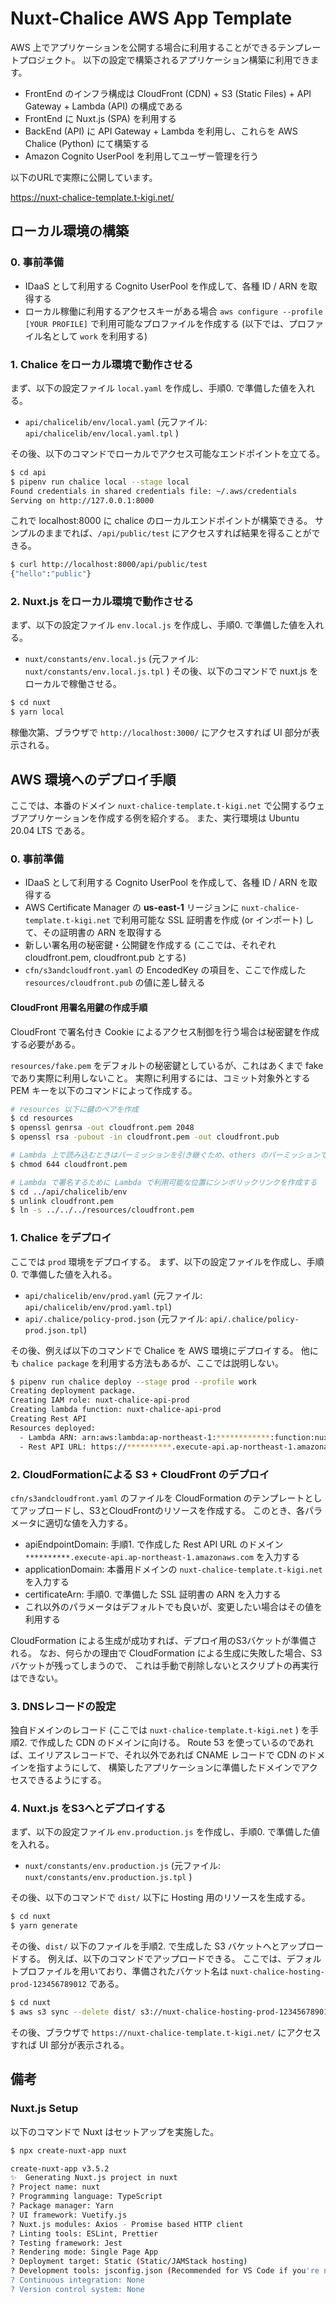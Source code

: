 # Nuxt-Chalice AWS App Template

AWS 上でアプリケーションを公開する場合に利用することができるテンプレートプロジェクト。
以下の設定で構築されるアプリケーション構築に利用できます。

- FrontEnd のインフラ構成は CloudFront (CDN) + S3 (Static Files) + API Gateway + Lambda (API) の構成である
- FrontEnd に Nuxt.js (SPA) を利用する
- BackEnd (API) に API Gateway + Lambda を利用し、これらを AWS Chalice (Python) にて構築する
- Amazon Cognito UserPool を利用してユーザー管理を行う


以下のURLで実際に公開しています。

https://nuxt-chalice-template.t-kigi.net/


## ローカル環境の構築

### 0. 事前準備

- IDaaS として利用する Cognito UserPool を作成して、各種 ID / ARN を取得する
- ローカル稼働に利用するアクセスキーがある場合 `aws configure --profile [YOUR PROFILE]` で利用可能なプロファイルを作成する
  (以下では、プロファイル名として `work` を利用する)


### 1. Chalice をローカル環境で動作させる

まず、以下の設定ファイル `local.yaml` を作成し、手順0. で準備した値を入れる。

- `api/chalicelib/env/local.yaml` (元ファイル: `api/chalicelib/env/local.yaml.tpl` )

その後、以下のコマンドでローカルでアクセス可能なエンドポイントを立てる。

```bash
$ cd api
$ pipenv run chalice local --stage local
Found credentials in shared credentials file: ~/.aws/credentials
Serving on http://127.0.0.1:8000
```

これで localhost:8000 に chalice のローカルエンドポイントが構築できる。
サンプルのままでれば、`/api/public/test` にアクセスすれば結果を得ることができる。

```bash
$ curl http://localhost:8000/api/public/test
{"hello":"public"}
```


### 2. Nuxt.js をローカル環境で動作させる

まず、以下の設定ファイル `env.local.js` を作成し、手順0. で準備した値を入れる。

- `nuxt/constants/env.local.js` (元ファイル: `nuxt/constants/env.local.js.tpl` ) その後、以下のコマンドで nuxt.js をローカルで稼働させる。

```bash
$ cd nuxt
$ yarn local
```

稼働次第、ブラウザで `http://localhost:3000/` にアクセスすれば UI 部分が表示される。


## AWS 環境へのデプロイ手順

ここでは、本番のドメイン `nuxt-chalice-template.t-kigi.net` で公開するウェブアプリケーションを作成する例を紹介する。
また、実行環境は Ubuntu 20.04 LTS である。


### 0. 事前準備

- IDaaS として利用する Cognito UserPool を作成して、各種 ID / ARN を取得する
- AWS Certificate Manager の **us-east-1** リージョンに
  `nuxt-chalice-template.t-kigi.net` で利用可能な SSL 証明書を作成 (or インポート) して、その証明書の ARN を取得する
- 新しい署名用の秘密鍵・公開鍵を作成する (ここでは、それぞれ cloudfront.pem, cloudfront.pub とする)
- `cfn/s3andcloudfront.yaml` の EncodedKey の項目を、ここで作成した `resources/cloudfront.pub` の値に差し替える


#### CloudFront 用署名用鍵の作成手順

CloudFront で署名付き Cookie によるアクセス制御を行う場合は秘密鍵を作成する必要がある。

`resources/fake.pem` をデフォルトの秘密鍵としているが、これはあくまで fake であり実際に利用しないこと。
実際に利用するには、コミット対象外とする PEM キーを以下のコマンドによって作成する。

```bash
# resources 以下に鍵のペアを作成
$ cd resources
$ openssl genrsa -out cloudfront.pem 2048
$ openssl rsa -pubout -in cloudfront.pem -out cloudfront.pub

# Lambda 上で読み込むときはパーミッションを引き継ぐため、others のパーミッションで読み込めるようにする
$ chmod 644 cloudfront.pem

# Lambda で署名するために Lambda で利用可能な位置にシンボリックリンクを作成する
$ cd ../api/chalicelib/env
$ unlink cloudfront.pem
$ ln -s ../../../resources/cloudfront.pem 
```


### 1. Chalice をデプロイ

ここでは `prod` 環境をデプロイする。
まず、以下の設定ファイルを作成し、手順0. で準備した値を入れる。

- `api/chalicelib/env/prod.yaml` (元ファイル: `api/chalicelib/env/prod.yaml.tpl`)
- `api/.chalice/policy-prod.json` (元ファイル: `api/.chalice/policy-prod.json.tpl`)


その後、例えば以下のコマンドで Chalice を AWS 環境にデプロイする。 
他にも `chalice package` を利用する方法もあるが、ここでは説明しない。

```bash
$ pipenv run chalice deploy --stage prod --profile work
Creating deployment package.
Creating IAM role: nuxt-chalice-api-prod
Creating lambda function: nuxt-chalice-api-prod
Creating Rest API
Resources deployed:
  - Lambda ARN: arn:aws:lambda:ap-northeast-1:************:function:nuxt-chalice-api-prod
  - Rest API URL: https://**********.execute-api.ap-northeast-1.amazonaws.com/prod/
```

### 2. CloudFormationによる S3 + CloudFront のデプロイ

`cfn/s3andcloudfront.yaml` のファイルを CloudFormation のテンプレートとしてアップロードし、S3とCloudFrontのリソースを作成する。
このとき、各パラメータに適切な値を入力する。

- apiEndpointDomain: 手順1. で作成した Rest API URL のドメイン `**********.execute-api.ap-northeast-1.amazonaws.com` を入力する
- applicationDomain: 本番用ドメインの `nuxt-chalice-template.t-kigi.net` を入力する
- certificateArn: 手順0. で準備した SSL 証明書の ARN を入力する
- これ以外のパラメータはデフォルトでも良いが、変更したい場合はその値を利用する


CloudFormation による生成が成功すれば、デプロイ用のS3バケットが準備される。
なお、何らかの理由で CloudFormation による生成に失敗した場合、S3バケットが残ってしまうので、
これは手動で削除しないとスクリプトの再実行はできない。


### 3. DNSレコードの設定

独自ドメインのレコード (ここでは `nuxt-chalice-template.t-kigi.net` ) を手順2. で作成した CDN のドメインに向ける。
Route 53 を使っているのであれば、エイリアスレコードで、それ以外であれば CNAME レコードで CDN のドメインを指すようにして、
構築したアプリケーションに準備したドメインでアクセスできるようにする。


### 4. Nuxt.js をS3へとデプロイする

まず、以下の設定ファイル `env.production.js` を作成し、手順0. で準備した値を入れる。

- `nuxt/constants/env.production.js` (元ファイル: `nuxt/constants/env.production.js.tpl` )

その後、以下のコマンドで `dist/` 以下に Hosting 用のリソースを生成する。

```bash
$ cd nuxt
$ yarn generate
```


その後、`dist/` 以下のファイルを手順2. で生成した S3 バケットへとアップロードする。
例えば、以下のコマンドでアップロードできる。
ここでは、デフォルトプロファイルを用いており、準備されたバケット名は `nuxt-chalice-hosting-prod-123456789012` である。

```bash
$ cd nuxt
$ aws s3 sync --delete dist/ s3://nuxt-chalice-hosting-prod-123456789012
```

その後、ブラウザで `https://nuxt-chalice-template.t-kigi.net/` にアクセスすれば UI 部分が表示される。


## 備考

### Nuxt.js Setup

以下のコマンドで Nuxt はセットアップを実施した。

```bash
$ npx create-nuxt-app nuxt

create-nuxt-app v3.5.2
✨  Generating Nuxt.js project in nuxt
? Project name: nuxt
? Programming language: TypeScript
? Package manager: Yarn
? UI framework: Vuetify.js
? Nuxt.js modules: Axios - Promise based HTTP client
? Linting tools: ESLint, Prettier
? Testing framework: Jest
? Rendering mode: Single Page App
? Deployment target: Static (Static/JAMStack hosting)
? Development tools: jsconfig.json (Recommended for VS Code if you're not using typescript)
? Continuous integration: None
? Version control system: None
```


